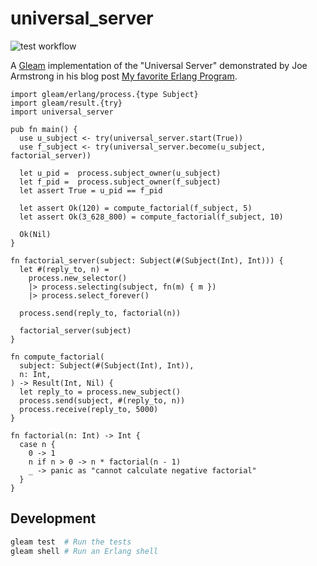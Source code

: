 # universal_server

![test workflow](https://github.com/tomjschuster/gleam_universal_server/actions/workflows/test.yml/badge.svg)

A [Gleam](https://gleam.run/) implementation of the "Universal Server" demonstrated by Joe Armstrong in his blog post [My favorite Erlang Program](https://joearms.github.io/published/2013-11-21-My-favorite-erlang-program.html).

```gleam
import gleam/erlang/process.{type Subject}
import gleam/result.{try}
import universal_server

pub fn main() {
  use u_subject <- try(universal_server.start(True))
  use f_subject <- try(universal_server.become(u_subject, factorial_server))

  let u_pid =  process.subject_owner(u_subject)
  let f_pid =  process.subject_owner(f_subject)
  let assert True = u_pid == f_pid

  let assert Ok(120) = compute_factorial(f_subject, 5)
  let assert Ok(3_628_800) = compute_factorial(f_subject, 10)

  Ok(Nil)
}

fn factorial_server(subject: Subject(#(Subject(Int), Int))) {
  let #(reply_to, n) =
    process.new_selector()
    |> process.selecting(subject, fn(m) { m })
    |> process.select_forever()

  process.send(reply_to, factorial(n))

  factorial_server(subject)
}

fn compute_factorial(
  subject: Subject(#(Subject(Int), Int)),
  n: Int,
) -> Result(Int, Nil) {
  let reply_to = process.new_subject()
  process.send(subject, #(reply_to, n))
  process.receive(reply_to, 5000)
}

fn factorial(n: Int) -> Int {
  case n {
    0 -> 1
    n if n > 0 -> n * factorial(n - 1)
    _ -> panic as "cannot calculate negative factorial"
  }
}
```

## Development

```sh
gleam test  # Run the tests
gleam shell # Run an Erlang shell
```
